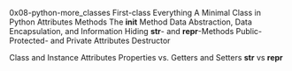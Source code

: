 0x08-python-more_classes
    First-class Everything
    A Minimal Class in Python
    Attributes
    Methods
    The __init__ Method
    Data Abstraction, Data Encapsulation, and Information Hiding
    __str__- and __repr__-Methods
    Public- Protected- and Private Attributes
    Destructor

Class and Instance Attributes
Properties vs. Getters and Setters
__str__ vs __repr__